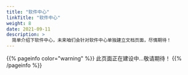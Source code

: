```yaml
---
title: "软件中心"
linkTitle: "软件中心"
weight: 8
date: 2021-09-11
description: >
  简单介绍下软件中心，未来咱们会针对软件中心单独建立文档页面，尽情期待！
---
```


{{% pageinfo color="warning" %}}
此页面正在建设中...敬请期待！
{{% /pageinfo %}}

